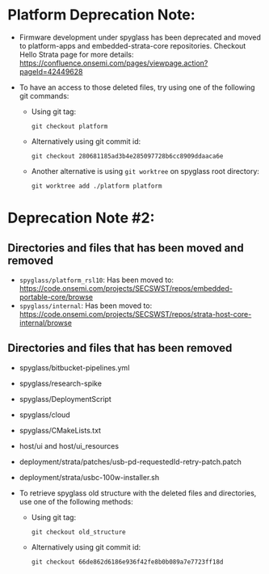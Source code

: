 # Platform Deprecation Note:

* Firmware development under spyglass has been deprecated and moved to platform-apps and embedded-strata-core repositories.
Checkout Hello Strata page for more details: https://confluence.onsemi.com/pages/viewpage.action?pageId=42449628

* To have an access to those deleted files, try using one of the following git commands:
  
  * Using git tag:

    ```git checkout platform```
  
  * Alternatively using git commit id:

    ```git checkout 280681185ad3b4e285097728b6cc8909ddaaca6e```
  
  * Another alternative is using `git worktree` on spyglass root directory:

    ```git worktree add ./platform platform```

# Deprecation Note #2:

## Directories and files that has been moved and removed 

* `spyglass/platform_rsl10`: Has been moved to: https://code.onsemi.com/projects/SECSWST/repos/embedded-portable-core/browse
* `spyglass/internal`: Has been moved to: https://code.onsemi.com/projects/SECSWST/repos/strata-host-core-internal/browse

## Directories and files that has been removed 
* spyglass/bitbucket-pipelines.yml
* spyglass/research-spike
* spyglass/DeploymentScript
* spyglass/cloud
* spyglass/CMakeLists.txt
* host/ui and host/ui_resources
* deployment/strata/patches/usb-pd-requestedId-retry-patch.patch
* deployment/strata/usbc-100w-installer.sh

* To retrieve spyglass old structure with the deleted files and directories, use one of the following methods:
  
  * Using git tag:

    ```git checkout old_structure```
  
  * Alternatively using git commit id:

    ```git checkout 66de862d6186e936f42fe8b0b089a7e7723ff18d```